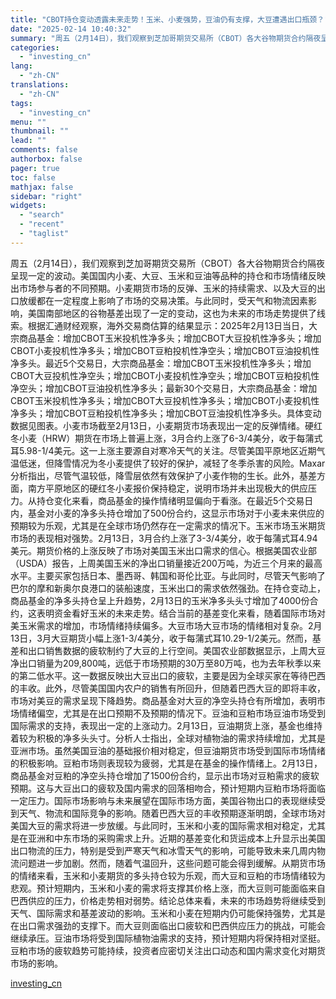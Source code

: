 ```yaml
---
title: "CBOT持仓变动透露未来走势！玉米、小麦强势，豆油仍有支撑，大豆遭遇出口瓶颈？"
date: "2025-02-14 10:40:32"
summary: "周五（2月14日），我们观察到芝加哥期货交易所（CBOT）各大谷物期货合约隔夜呈现一定的波动。美国国..."
categories:
  - "investing_cn"
lang:
  - "zh-CN"
translations:
  - "zh-CN"
tags:
  - "investing_cn"
menu: ""
thumbnail: ""
lead: ""
comments: false
authorbox: false
pager: true
toc: false
mathjax: false
sidebar: "right"
widgets:
  - "search"
  - "recent"
  - "taglist"
---
```


周五（2月14日），我们观察到芝加哥期货交易所（CBOT）各大谷物期货合约隔夜呈现一定的波动。美国国内小麦、大豆、玉米和豆油等品种的持仓和市场情绪反映出市场参与者的不同预期。小麦期货市场的反弹、玉米的持续需求、以及大豆的出口放缓都在一定程度上影响了市场的交易决策。与此同时，受天气和物流因素影响，美国南部地区的谷物基差出现了一定的变动，这也为未来的市场走势提供了线索。根据汇通财经观察，海外交易商估算的结果显示：2025年2月13日当日，大宗商品基金：增加CBOT玉米投机性净多头；增加CBOT大豆投机性净多头；增加CBOT小麦投机性净多头；增加CBOT豆粕投机性净空头；增加CBOT豆油投机性净多头。最近5个交易日，大宗商品基金：增加CBOT玉米投机性净多头；增加CBOT大豆投机性净空头；增加CBOT小麦投机性净空头；增加CBOT豆粕投机性净空头；增加CBOT豆油投机性净多头；最新30个交易日，大宗商品基金：增加CBOT玉米投机性净多头；增加CBOT大豆投机性净多头；增加CBOT小麦投机性净多头；增加CBOT豆粕投机性净多头；增加CBOT豆油投机性净多头。具体变动数据见图表。小麦市场截至2月13日，小麦期货市场表现出一定的反弹情绪。硬红冬小麦（HRW）期货在市场上普遍上涨，3月合约上涨了6-3/4美分，收于每蒲式耳5.98-1/4美元。这一上涨主要源自对寒冷天气的关注。尽管美国平原地区近期气温低迷，但降雪情况为冬小麦提供了较好的保护，减轻了冬季杀害的风险。Maxar分析指出，尽管气温较低，降雪层依然有效保护了小麦作物的生长。此外，基差方面，南方平原地区的硬红冬小麦报价保持稳定，说明市场并未出现极大的供应压力。从持仓变化来看，商品基金的操作情绪明显偏向于看涨。在最近5个交易日内，基金对小麦的净多头持仓增加了500份合约，这显示市场对于小麦未来供应的预期较为乐观，尤其是在全球市场仍然存在一定需求的情况下。玉米市场玉米期货市场的表现相对强势。2月13日，3月合约上涨了3-3/4美分，收于每蒲式耳4.94美元。期货价格的上涨反映了市场对美国玉米出口需求的信心。根据美国农业部（USDA）报告，上周美国玉米的净出口销量接近200万吨，为近三个月来的最高水平。主要买家包括日本、墨西哥、韩国和哥伦比亚。与此同时，尽管天气影响了巴尔的摩和新奥尔良港口的装船速度，玉米出口的需求依然强劲。在持仓变动上，商品基金的净多头持仓呈上升趋势，2月13日的玉米净多头头寸增加了4000份合约，这表明资金看好玉米的未来走势。结合当前的基差变化来看，随着国际市场对美玉米需求的增加，市场情绪持续偏多。大豆市场大豆市场的情绪相对复杂。2月13日，3月大豆期货小幅上涨1-3/4美分，收于每蒲式耳10.29-1/2美元。然而，基差和出口销售数据的疲软制约了大豆的上行空间。美国农业部数据显示，上周大豆净出口销量为209,800吨，远低于市场预期的30万至80万吨，也为去年秋季以来的第二低水平。这一数据反映出大豆出口的疲软，主要是因为全球买家在等待巴西的丰收。此外，尽管美国国内农户的销售有所回升，但随着巴西大豆的即将丰收，市场对美豆的需求呈现下降趋势。商品基金对大豆的净空头持仓有所增加，表明市场情绪偏空，尤其是在出口预期不及预期的情况下。豆油和豆粕市场豆油市场受到国际需求的支持，表现出一定的上涨动力。2月13日，豆油期货上涨，基金也维持着较为积极的净多头头寸。分析人士指出，全球对植物油的需求持续增加，尤其是亚洲市场。虽然美国豆油的基础报价相对稳定，但豆油期货市场受到国际市场情绪的积极影响。豆粕市场则表现较为疲弱，尤其是在基金的操作情绪上。2月13日，商品基金对豆粕的净空头持仓增加了1500份合约，显示出市场对豆粕需求的疲软预期。这与大豆出口的疲软及国内需求的回落相吻合，预计短期内豆粕市场将面临一定压力。国际市场影响与未来展望在国际市场方面，美国谷物出口的表现继续受到天气、物流和国际竞争的影响。随着巴西大豆的丰收预期逐渐明朗，全球市场对美国大豆的需求将进一步放缓。与此同时，玉米和小麦的国际需求相对稳定，尤其是在亚洲和中东市场的采购需求上升。近期的基差变化和货运成本上升显示出美国出口物流的压力，特别是受到严寒天气和冰雪天气的影响，可能导致未来几周内物流问题进一步加剧。然而，随着气温回升，这些问题可能会得到缓解。从期货市场的情绪来看，玉米和小麦期货的多头持仓较为乐观，而大豆和豆粕的市场情绪较为悲观。预计短期内，玉米和小麦的需求将支撑其价格上涨，而大豆则可能面临来自巴西供应的压力，价格走势相对弱势。结论总体来看，未来的市场趋势将继续受到天气、国际需求和基差波动的影响。玉米和小麦在短期内仍可能保持强势，尤其是在出口需求强劲的支撑下。而大豆则面临出口疲软和巴西供应压力的挑战，可能会继续承压。豆油市场将受到国际植物油需求的支持，预计短期内将保持相对坚挺。豆粕市场的疲软趋势可能持续，投资者应密切关注出口动态和国内需求变化对期货市场的影响。

[investing_cn](https://cn.investing.com/news/commodities-news/article-2671316)
